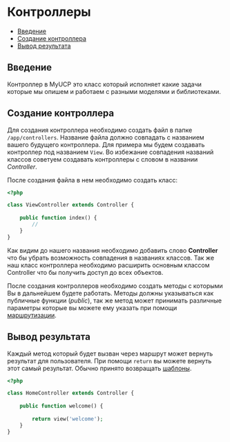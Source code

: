 # Контроллеры

- [Введение](#Введение)
- [Создание контроллера](#Создание-контроллера)
- [Вывод результата](#Вывод-результата)
</ul>

<a name="Введение"></a>
## Введение

Контроллер в MyUCP это класс который исполняет какие задачи которые мы опишем и работаем с разными моделями и библиотеками.

<a name="Создание-контроллера"></a>
## Создание контроллера

Для создания контроллера необходимо создать файл в папке `/app/controllers`. Название файла должно совпадать с названием вашего будущего контроллера. Для примера мы будем создавать контроллер под названием `View`. Во избежание совпадения названий классов советуем создавать контроллеры с словом в названии <em>Controller</em>.

После создания файла в нем необходимо создать класс:

```php
<?php

class ViewController extends Controller {
	
	public function index() {
		//
	}
}
```

Как видим до нашего названия необходимо добавить слово **Controller** что бы убрать возможность совпадения в названиях классов. Так же наш класс контроллера необходимо расширить основным классом Controller что бы получить доступ до всех объектов.

После создания контроллеров необходимо создать методы с которыми Вы в дальнейшем будете работать. Методы должны указываться как публичные функции (<em>public</em>), так же метод может принимать различные параметры которые вы можете ему указать при помощи <a href="/docs/5.4/routing">маршрутизации</a>.

<a name="Вывод-результата"></a>
## Вывод результата

Каждый метод который будет вызван через маршрут может вернуть результат для пользователя. При помощи `return` вы можете вернуть этот самый результат. Обычно принято возвращать <a href="/docs/5.4/views">шаблоны</a>.

```php
<?php

class HomeController extends Controller {
	
	public function welcome() {
		
		return view('welcome');
	}
}
```